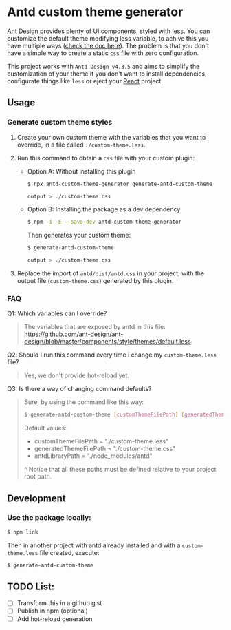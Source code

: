 # Antd custom theme generator

[Ant Design](https://ant.design/) provides plenty of UI components, styled with [less](http://lesscss.org/). You can customize the default theme modifying less variable, to achive this you have multiple ways ([check the doc here](https://ant.design/docs/react/customize-theme)). The problem is that you don't have a simple way to create a static `css` file with zero configuration.

This project works with `Antd Design v4.3.5` and aims to simplify the customization of your theme if you don't want to install dependencies, configurate things like `less` or eject your [React](reactjs.org) project.

## Usage

### Generate custom theme styles

1. Create your own custom theme with the variables that you want to override, in a file called `./custom-theme.less`.

2. Run this command to obtain a `css` file with your custom plugin:

    - Option A: Without installing this plugin
      ```sh
      $ npx antd-custom-theme-generator generate-antd-custom-theme
      
      output > ./custom-theme.css
      ```

    - Option B: Installing the package as a dev dependency
      ```sh
      $ npm -i -E --save-dev antd-custom-theme-generator
      ```
    
      Then generates your custom theme: 
      ```sh
      $ generate-antd-custom-theme
      
      output > ./custom-theme.css
      ```

3. Replace the import of `antd/dist/antd.css` in your project, with the output file (`custom-theme.css`) generated by this plugin.

### FAQ

Q1: Which variables can I override? 

> The variables that are exposed by antd in this file: https://github.com/ant-design/ant-design/blob/master/components/style/themes/default.less

Q2: Should I run this command every time i change my `custom-theme.less` file?

> Yes, we don't provide hot-reload yet.

Q3: Is there a way of changing command defaults?

> Sure, by using the command like this way:
>  ```sh
>  $ generate-antd-custom-theme [customThemeFilePath] [generatedThemeFilePath] [antdLibraryPath]
>  ```
>  
>  Default values:
>  - customThemeFilePath = "./custom-theme.less"
>  - generatedThemeFilePath = "./custom-theme.css"
>  - antdLibraryPath = "./node_modules/antd"
>
>  ^ Notice that all these paths must be defined relative to your project root path.

## Development

### Use the package locally:

```sh
$ npm link
```

Then in another project with antd already installed and with a `custom-theme.less` file created, execute:

```sh
$ generate-antd-custom-theme
```

## TODO List:

- [ ] Transform this in a github gist
- [ ] Publish in npm (optional)
- [ ] Add hot-reload generation
